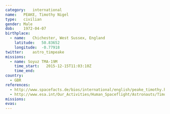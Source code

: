 ```yaml
---
category:	international
name:	PEAKE, Timothy Nigel
type:	civilian
gender:	Male
dob:	1972-04-07
birthplace:
  - name:	Chichester, West Sussex, England
    latitude:	50.83652
    longitude:	-0.77918
twitter:	astro_timpeake
missions:
  - name: Soyuz TMA-19M
    time_start:   2015-12-15T11:03:10Z
    time_end:
country:
  - GBR
references:
  - http://www.spacefacts.de/bios/international/english/peake_timothy.htm
  - http://www.esa.int/Our_Activities/Human_Spaceflight/Astronauts/Timothy_Peake
missions:	
evas:	
---
```


